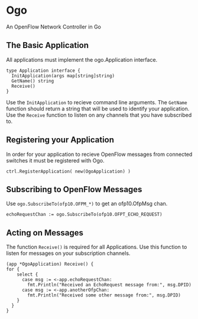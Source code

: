 # Ogo
An OpenFlow Network Controller in Go

## The Basic Application
All applications must implement the ogo.Application interface.
```
type Application interface {
  InitApplication(args map[string]string)
  GetName() string
  Receive()
}
```
Use the `InitApplication` to recieve command line arguments. The `GetName` function should return a string that will be used to identify your application. Use the `Receive` function to listen on any channels that you have subscribed to.

## Registering your Application
In order for your application to recieve OpenFlow messages from connected switches it must be registered with Ogo.
```
ctrl.RegisterApplication( new(OgoApplication) )
```

## Subscribing to OpenFlow Messages
Use `ogo.SubscribeTo(ofp10.OFPM_*)` to get an ofp10.OfpMsg chan.
```
echoRequestChan := ogo.SubscribeTo(ofp10.OFPT_ECHO_REQUEST)
```

## Acting on Messages
The function `Receive()` is required for all Applications. Use this function to listen for messages on your subscription channels.
```
(app *OgoApplication) Receive() {
for {
    select {
      case msg := <-app.echoRequestChan:
        fmt.Println("Received an EchoRequest message from:", msg.DPID)
      case msg := <-app.anotherOfpChan:
        fmt.Println("Received some other message from:", msg.DPID)
    }
  }
}
```
